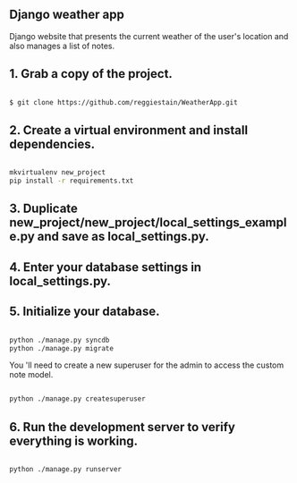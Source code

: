 ## Django weather app

Django website that presents the current weather of the user's location
and also manages a list of notes.

## 1. Grab a copy of the project.

```bash

$ git clone https://github.com/reggiestain/WeatherApp.git

```

## 2. Create a virtual environment and install dependencies.

```bash

mkvirtualenv new_project
pip install -r requirements.txt

```

## 3. Duplicate new_project/new_project/local_settings_example.py and save as local_settings.py.

## 4. Enter your database settings in local_settings.py.

## 5. Initialize your database.

```bash

python ./manage.py syncdb
python ./manage.py migrate

```

You 'll need to create a new superuser for the admin to access the custom note model.

```bash

python ./manage.py createsuperuser

```

## 6. Run the development server to verify everything is working.

```bash

python ./manage.py runserver

```
